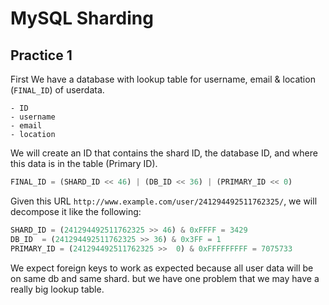 MySQL Sharding
==============

Practice 1
----------
First We have a database with lookup table for username, email & location (`FINAL_ID`) of userdata.

```mysql
- ID
- username
- email
- location
```

We will create an ID that contains the shard ID, the database ID, and where this data is in the table (Primary ID).

```python
FINAL_ID = (SHARD_ID << 46) | (DB_ID << 36) | (PRIMARY_ID << 0)
```

Given this URL `http://www.example.com/user/241294492511762325/`, we will decompose it like the following:

```python
SHARD_ID = (241294492511762325 >> 46) & 0xFFFF = 3429
DB_ID  = (241294492511762325 >> 36) & 0x3FF = 1
PRIMARY_ID = (241294492511762325 >>  0) & 0xFFFFFFFFF = 7075733
```

We expect foreign keys to work as expected because all user data will be on same db and same shard. but we have one problem that we may have a really big lookup table.
